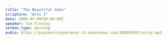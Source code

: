 ```yaml
---
title: "The Beautiful Gate"
scripture: "Acts 3"
date: 2008-03-09T00:00:00Z
speaker: Tim Tinsley
sermon_type: morning
audio: https://pcpcmorningsermons.s3.amazonaws.com/20080309tinsley.mp3 
---
```



